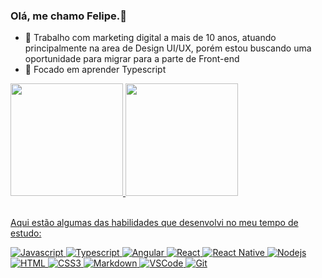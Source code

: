 ### Olá, me chamo Felipe.👋</br>

- 🔭 Trabalho com marketing digital a mais de 10 anos, atuando principalmente na area de Design UI/UX, porém estou buscando uma oportunidade para migrar para a parte de Front-end</br>
- 🌱 Focado em aprender Typescript


<!--
![mackenzzy's Stats](https://github-readme-stats.vercel.app/api?username=mackenzzy&theme=tokyonight&show_icons=true&hide_border=false&count_private=true)
-->
<div>
  <a href="https://www.linkedin.com/in/felipe-sampaio-570234230/">
  <img height="180em" src="https://github-readme-streak-stats.herokuapp.com/?user=mackenzzy&theme=tokyonight&hide_border=false"/>
  <img height="180em" src="https://github-readme-stats.vercel.app/api/top-langs/?username=mackenzzy&theme=tokyonight&show_icons=true&hide_border=false&layout=compact"/>
</div>
</br>

Aqui estão algumas das habilidades que desenvolvi no meu tempo de estudo:</br>
<div>
  
![Javascript](https://img.shields.io/badge/Javascript-F0DB4F?style=for-the-badge&labelColor=black&logo=javascript&logoColor=F0DB4F)
![Typescript](https://img.shields.io/badge/Typescript-007acc?style=for-the-badge&labelColor=black&logo=typescript&logoColor=007acc)
![Angular](https://img.shields.io/badge/angular-%23DD0031.svg?style=for-the-badge&logo=angular&logoColor=white)
![React](https://img.shields.io/badge/-React-61DBFB?style=for-the-badge&labelColor=black&logo=react&logoColor=61DBFB)
![React Native](https://img.shields.io/badge/React_Native-20232A?style=for-the-badge&logo=react&logoColor=61DAFB)
![Nodejs](https://img.shields.io/badge/Nodejs-3C873A?style=for-the-badge&labelColor=black&logo=node.js&logoColor=3C873A)
![HTML](https://img.shields.io/badge/HTML5-E34F26?style=for-the-badge&logo=html5&logoColor=white)
![CSS3](https://img.shields.io/badge/CSS3-1572B6?style=for-the-badge&logo=css3&logoColor=white)
![Markdown](https://img.shields.io/badge/Markdown-000000?style=for-the-badge&logo=markdown&logoColor=white)
![VSCode](https://img.shields.io/badge/Visual_Studio-0078d7?style=for-the-badge&logo=visual%20studio&logoColor=white)
![Git](https://img.shields.io/badge/Git-F05032?style=for-the-badge&logo=git&logoColor=white)

</div>
<!--
**Mackenzzy/Mackenzzy** is a ✨ _special_ ✨ repository because its `README.md` (this file) appears on your GitHub profile.

Here are some ideas to get you started:

- 🔭 I’m currently working on ...
- 🌱 I’m currently learning ...
- 👯 I’m looking to collaborate on ...
- 🤔 I’m looking for help with ...
- 💬 Ask me about ...
- 📫 How to reach me: ...
- 😄 Pronouns: ...
- ⚡ Fun fact: ...
-->
